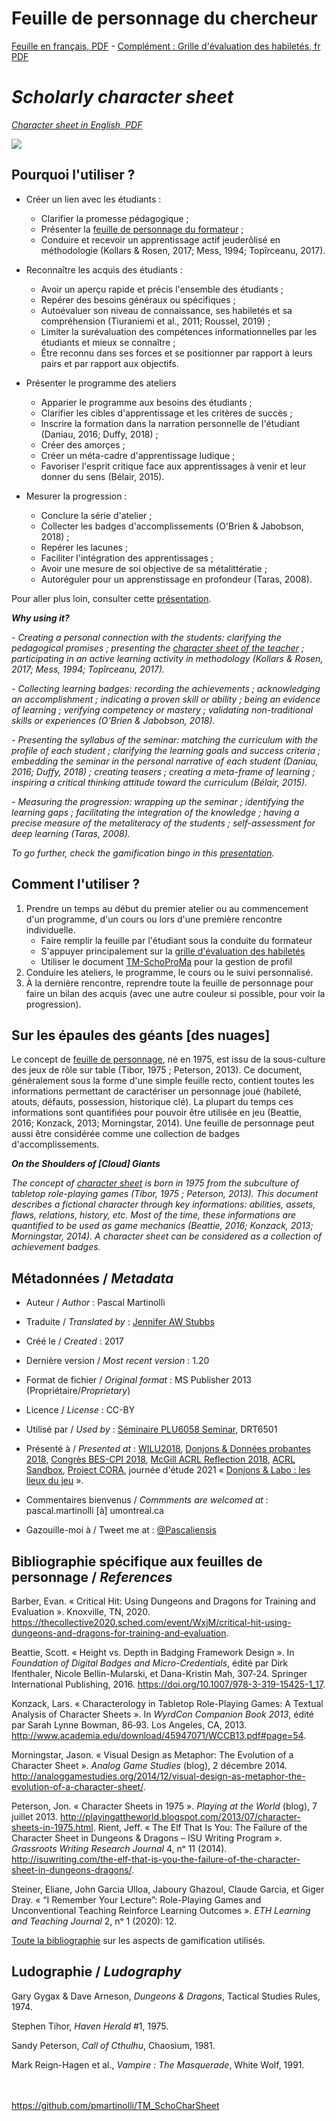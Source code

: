 # Feuille de personnage du chercheur

[Feuille en français, PDF](https://github.com/pmartinolli/TM_SchoCharSheet/blob/master/files/TM_SchoCharSheet-v1.20-fr.pdf) - 
[Complément : Grille d'évaluation des habiletés, fr PDF](https://github.com/pmartinolli/TM_SchoCharSheet/blob/master/files/TM_SchoCharSheet_grille_eval_habiletes.1.0.fr.pdf)

# *Scholarly character sheet*

*[Character sheet in English, PDF](https://github.com/pmartinolli/TM_SchoCharSheet/blob/master/files/TM_SchoCharSheet-v1.18.1-en.pdf)*

![](https://github.com/pmartinolli/TM_SchoCharSheet/blob/master/files/feuilleperso119.png)

## Pourquoi l'utiliser ?

* Créer un lien avec les étudiants :
  * Clarifier la promesse pédagogique ;
  * Présenter la [feuille de personnage du formateur](https://github.com/pmartinolli/TM_SchoCharSheet/blob/master/files/Feuille-de-personnage-d-apprentissage-CI-french-exemple-pmartinolli.pdf) ;
  * Conduire et recevoir un apprentissage actif jeuderôlisé en méthodologie (Kollars & Rosen, 2017; Mess, 1994; Topîrceanu, 2017).

* Reconnaître les acquis des étudiants :
  * Avoir un aperçu rapide et précis l'ensemble des étudiants ;
  * Repérer des besoins généraux ou spécifiques ;
  * Autoévaluer son niveau de connaissance, ses habiletés et sa compréhension (Tiuraniemi et al., 2011; Roussel, 2019) ;
  * Limiter la surévaluation des compétences informationnelles par les étudiants et mieux se connaître ;
  * Être reconnu dans ses forces et se positionner par rapport à leurs pairs et par rapport aux objectifs.

* Présenter le programme des ateliers 
  * Apparier le programme aux besoins des étudiants ;
  * Clarifier les cibles d'apprentissage et les critères de succès ;
  * Inscrire la formation dans la narration personnelle de l'étudiant (Daniau, 2016; Duffy, 2018) ;
  * Créer des amorçes ;
  * Créer un méta-cadre d'apprentissage ludique ;
  * Favoriser l'esprit critique face aux apprentissages à venir et leur donner du sens (Bélair, 2015).

* Mesurer la progression :
  * Conclure la série d'atelier ;
  * Collecter les badges d'accomplissements (O'Brien & Jabobson, 2018) ;
  * Repérer les lacunes ;
  * Faciliter l'intégration des apprentissages ;
  * Avoir une mesure de soi objective de sa métalittératie ;
  * Autoréguler pour un apprenstissage en profondeur (Taras, 2008).

Pour aller plus loin, consulter cette [présentation](http://hdl.handle.net/1866/25029).

***Why using it?***

*- Creating a personal connection with the students: clarifying the pedagogical promises ; presenting the [character sheet of the teacher](https://github.com/pmartinolli/TM_SchoCharSheet/blob/master/files/Feuille-de-personnage-d-apprentissage-CI-french-exemple-pmartinolli.pdf) ; participating in an active learning activity in methodology (Kollars & Rosen, 2017; Mess, 1994; Topîrceanu, 2017).*

*- Collecting learning badges: recording the achievements ; acknowledging an accomplishment ; indicating a proven skill or ability ; being an evidence of learning ; verifying competency or mastery ; validating non-traditional skills or experiences (O'Brien & Jabobson, 2018).*

*- Presenting the syllabus of the seminar: matching the curriculum with the profile of each student ; clarifying the learning goals and success criteria ; embedding the seminar in the personal narrative of each student (Daniau, 2016; Duffy, 2018) ; creating teasers ; creating a meta-frame of learning ; inspiring a critical thinking attitude toward the curriculum (Bélair, 2015).*

*- Measuring the progression: wrapping up the seminar ; identifying the learning gaps ; facilitating the integration of the knowledge ; having a precise measure of the metaliteracy of the students ; self-assessment for deep learning (Taras, 2008).*

*To go further, check the gamification bingo in this [presentation](http://hdl.handle.net/1866/25029).*

## Comment l'utiliser ? 

1. Prendre un temps au début du premier atelier ou au commencement d'un programme, d'un cours ou lors d'une première rencontre individuelle.
   * Faire remplir la feuille par l'étudiant sous la conduite du formateur
   * S'appuyer principalement sur la [grille d'évaluation des habiletés](https://github.com/pmartinolli/TM_SchoCharSheet/blob/master/files/TM_SchoCharSheet_grille_eval_habiletes.1.0.fr.pdf)
   * Utiliser le document [TM-SchoProMa](https://github.com/pmartinolli/TM-SchoProMa) pour la gestion de profil
2. Conduire les ateliers, le programme, le cours ou le suivi personnalisé.
3. À la dernière rencontre, reprendre toute la feuille de personnage pour faire un bilan des acquis (avec une autre couleur si possible, pour voir la progression).

## Sur les épaules des géants \[des nuages\]

Le concept de [feuille de personnage](https://fr.wikipedia.org/wiki/Feuille_de_personnage), né en 1975, est issu de la sous-culture des jeux de rôle sur table (Tibor, 1975 ; Peterson, 2013). Ce document, généralement sous la forme d'une simple feuille recto, contient toutes les informations permettant de caractériser un personnage joué (habileté, atouts, défauts, possession, historique clé). La plupart du temps ces informations sont quantifiées pour pouvoir être utilisée en jeu (Beattie, 2016; Konzack, 2013; Morningstar, 2014). Une feuille de personnage peut aussi être considérée comme une collection de badges d'accomplissements.

***On the Shoulders of [Cloud] Giants***

*The concept of [character sheet](https://fr.wikipedia.org/wiki/Feuille_de_personnage) is born in 1975 from the subculture of tabletop role-playing games (Tibor, 1975 ; Peterson, 2013). This document describes a fictional character through key informations: abilities, assets, flaws, relations, history, etc. Most of the time, these informations are quantified to be used as game mechanics (Beattie, 2016; Konzack, 2013; Morningstar, 2014). A character sheet can be considered as a collection of achievement badges.*



## Métadonnées / *Metadata*

* Auteur / *Author* : Pascal Martinolli

* Traduite / *Translated by* : [Jennifer AW Stubbs](https://github.com/jas58)

* Créé le / *Created* : 2017

* Dernière version / *Most recent version* : 1.20

* Format de fichier / *Original format* : MS Publisher 2013 (Propriétaire/*Proprietary*)

* Licence / *License* : CC-BY

* Utilisé par / *Used by* : [Séminaire PLU6058 Seminar](https://bib.umontreal.ca/multidisciplinaire/plu6058), DRT6501

* Présenté à / *Presented at* : [WILU2018](http://hdl.handle.net/1866/20641), [Donjons & Données probantes 2018](http://hdl.handle.net/1866/21088), [Congrès BES-CPI 2018]( http://hdl.handle.net/1866/21087), [McGill ACRL Reflection 2018](https://zotrpg.blogspot.com/2018/11/trpg-elements-to-enhance-student.html), [ACRL Sandbox](http://sandbox.acrl.org/users/pascalou), [Project CORA](https://www.projectcora.org/users/pascalmartinolliumontrealca), journée d'étude 2021 « [Donjons & Labo : les lieux du jeu](https://jdr.hypotheses.org/1461) ».

* Commentaires bienvenus / *Commments are welcomed at* : pascal.martinolli [à] umontreal.ca

* Gazouille-moi à / Tweet me at : [@Pascaliensis](https://twitter.com/Pascaliensis)




## Bibliographie spécifique aux feuilles de personnage / *References*

Barber, Evan. « Critical Hit: Using Dungeons and Dragons for Training and Evaluation ». Knoxville, TN, 2020. https://thecollective2020.sched.com/event/WxjM/critical-hit-using-dungeons-and-dragons-for-training-and-evaluation.

Beattie, Scott. « Height vs. Depth in Badging Framework Design ». In *Foundation of Digital Badges and Micro-Credentials*, édité par Dirk Ifenthaler, Nicole Bellin-Mularski, et Dana-Kristin Mah, 307‑24. Springer International Publishing, 2016. https://doi.org/10.1007/978-3-319-15425-1_17.

Konzack, Lars. « Characterology in Tabletop Role-Playing Games: A Textual Analysis of Character Sheets ». In *WyrdCon Companion Book 2013*, édité par Sarah Lynne Bowman, 86‑93. Los Angeles, CA, 2013. http://www.academia.edu/download/45947071/WCCB13.pdf#page=54.

Morningstar, Jason. « Visual Design as Metaphor: The Evolution of a Character Sheet ». *Analog Game Studies* (blog), 2 décembre 2014. http://analoggamestudies.org/2014/12/visual-design-as-metaphor-the-evolution-of-a-character-sheet/.

Peterson, Jon. « Character Sheets in 1975 ». *Playing at the World* (blog), 7 juillet 2013. http://playingattheworld.blogspot.com/2013/07/character-sheets-in-1975.html.
Rient, Jeff. « The Elf That Is You: The Failure of the Character Sheet in Dungeons & Dragons – ISU Writing Program ». *Grassroots Writing Research Journal* 4, nᵒ 11 (2014). http://isuwriting.com/the-elf-that-is-you-the-failure-of-the-character-sheet-in-dungeons-dragons/.

Steiner, Eliane, John Garcia Ulloa, Jaboury Ghazoul, Claude Garcia, et Giger Dray. « “I Remember Your Lecture”: Role-Playing Games and Unconventional Teaching Reinforce Learning Outcomes ». *ETH Learning and Teaching Journal* 2, nᵒ 1 (2020): 12.

[Toute la bibliographie](http://hdl.handle.net/1866/25029) sur les aspects de gamification utilisés.


## Ludographie / *Ludography*

Gary Gygax & Dave Arneson, *Dungeons & Dragons*, Tactical Studies Rules, 1974.

Stephen Tihor, *Haven Herald* #1, 1975.

Sandy Peterson, *Call of Cthulhu*, Chaosium, 1981.

Mark Reign-Hagen et al., *Vampire : The Masquerade*, White Wolf, 1991.


\
\
https://github.com/pmartinolli/TM_SchoCharSheet
